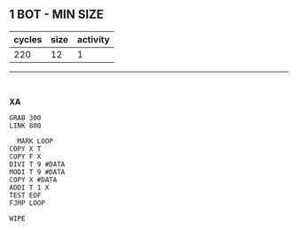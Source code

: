 ## 1 BOT - MIN SIZE

| cycles | size | activity |
| ------ | ---- | -------- |
| 220 | 12 | 1 |
<hr>
<br>

**XA**

```
GRAB 300
LINK 800

  MARK LOOP
COPY X T
COPY F X
DIVI T 9 #DATA
MODI T 9 #DATA
COPY X #DATA
ADDI T 1 X
TEST EOF
FJMP LOOP

WIPE
```
